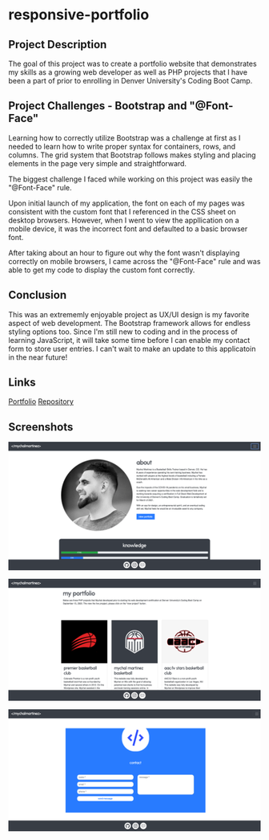 # responsive-portfolio

## Project Description

The goal of this project was to create a portfolio website that demonstrates my skills as a growing web developer as well as PHP projects that I have been a part of prior to enrolling in Denver University's Coding Boot Camp.

## Project Challenges - Bootstrap and "@Font-Face"

Learning how to correctly utilize Bootstrap was a challenge at first as I needed to learn how to write proper syntax for containers, rows, and columns. The grid system that Bootstrap follows makes styling and placing elements in the page very simple and straightforward.

The biggest challenge I faced while working on this project was easily the "@Font-Face" rule. 

Upon initial launch of my application, the font on each of my pages was consistent with the custom font that I referenced in the CSS sheet on desktop browsers. However, when I went to view the appllication on a mobile device, it was the incorrect font and defaulted to a basic browser font.

After taking about an hour to figure out why the font wasn't displaying correctly on mobile browsers, I came across the "@Font-Face" rule and was able to get my code to display the custom font correctly.

## Conclusion

This was an extrememly enjoyable project as UX/UI design is my favorite aspect of web development. The Bootstrap framework allows for endless styling options too. Since I'm still new to coding and in the process of learning JavaScript, it will take some time before I can enable my contact form to store user entries. I can't wait to make an update to this applicatoin in the near future!

## Links

[Portfolio](https://mychalgm.github.io/responsive-portfolio)
[Repository](https://github.com/mychalgm/responsive-portfolio)

## Screenshots

![alttext](assets/images/about-screenshot.png "About Page Screenshot")

![alttext](assets/images/portfolio-screenshot.png "Portfolio Page Screenshot")

![alttext](assets/images/contact-screenshot.png "Contact Page Screenshot")
